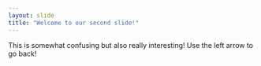 ```yaml
---
layout: slide
title: "Welcome to our second slide!"
---
```

This is somewhat confusing but also really interesting!
Use the left arrow to go back!
